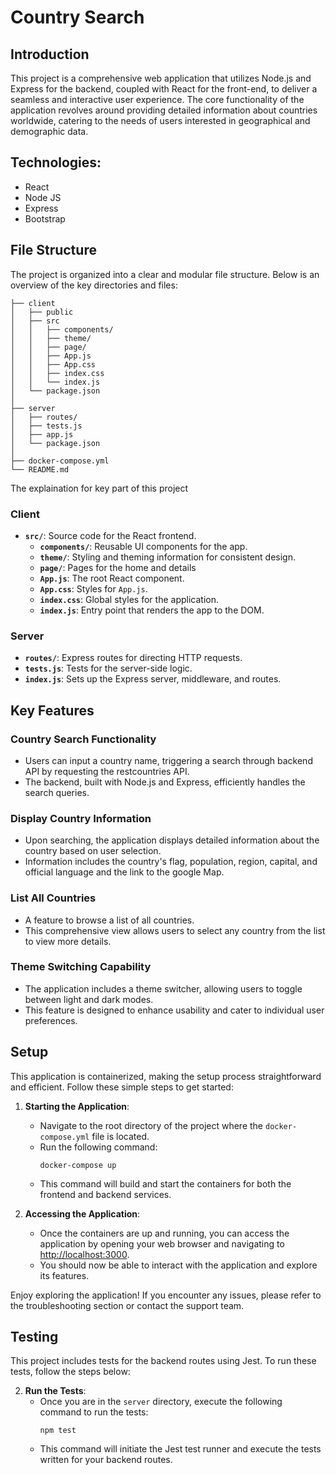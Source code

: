 # Country Search

## Introduction
This project is a comprehensive web application that utilizes Node.js and Express for the backend, coupled with React for the front-end, to deliver a seamless and interactive user experience. The core functionality of the application revolves around providing detailed information about countries worldwide, catering to the needs of users interested in geographical and demographic data.

## Technologies:
- React
- Node JS
- Express
- Bootstrap
## File Structure

The project is organized into a clear and modular file structure. Below is an overview of the key directories and files:

```
├── client
│   ├── public
│   ├── src
│   │   ├── components/
│   │   ├── theme/
│   │   ├── page/
│   │   ├── App.js
│   │   ├── App.css
│   │   ├── index.css
│   │   └── index.js
│   └── package.json 
│
├── server
│   ├── routes/ 
│   ├── tests.js
│   ├── app.js
│   └── package.json 
│
├── docker-compose.yml 
└── README.md 
```

The explaination for key part of this project
### Client
- **`src/`**: Source code for the React frontend.
  - **`components/`**: Reusable UI components for the app.
  - **`theme/`**: Styling and theming information for consistent design.
  - **`page/`**: Pages for the home and details
  - **`App.js`**: The root React component.
  - **`App.css`**: Styles for `App.js`.
  - **`index.css`**: Global styles for the application.
  - **`index.js`**: Entry point that renders the app to the DOM.


### Server
- **`routes/`**: Express routes for directing HTTP requests.
- **`tests.js`**: Tests for the server-side logic.
- **`index.js`**: Sets up the Express server, middleware, and routes.

## Key Features

### Country Search Functionality
- Users can input a country name, triggering a search through backend API by requesting the restcountries API.
- The backend, built with Node.js and Express, efficiently handles the search queries.

### Display Country Information
- Upon searching, the application displays detailed information about the country based on user selection.
- Information includes the country's flag, population, region, capital, and official language and the link to the google Map.

### List All Countries
- A feature to browse a list of all countries.
- This comprehensive view allows users to select any country from the list to view more details.

### Theme Switching Capability
- The application includes a theme switcher, allowing users to toggle between light and dark modes.
- This feature is designed to enhance usability and cater to individual user preferences.

## Setup

This application is containerized, making the setup process straightforward and efficient. Follow these simple steps to get started:

1. **Starting the Application**:
   - Navigate to the root directory of the project where the `docker-compose.yml` file is located.
   - Run the following command:
     ```
     docker-compose up
     ```
   - This command will build and start the containers for both the frontend and backend services.

2. **Accessing the Application**:
   - Once the containers are up and running, you can access the application by opening your web browser and navigating to [http://localhost:3000](http://localhost:3000).
   - You should now be able to interact with the application and explore its features.

Enjoy exploring the application! If you encounter any issues, please refer to the troubleshooting section or contact the support team.

## Testing

This project includes tests for the backend routes using Jest. To run these tests, follow the steps below:

2. **Run the Tests**:
   - Once you are in the `server` directory, execute the following command to run the tests:
     ```
     npm test
     ```
   - This command will initiate the Jest test runner and execute the tests written for your backend routes.



